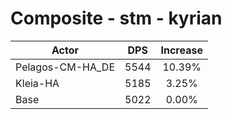 # Composite - stm - kyrian
| Actor | DPS | Increase |
|---|:---:|:---:|
|Pelagos-CM-HA_DE|5544|10.39%|
|Kleia-HA|5185|3.25%|
|Base|5022|0.00%|
